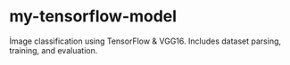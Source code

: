 # my-tensorflow-model
İmage classification using TensorFlow &amp; VGG16. Includes dataset parsing, training, and evaluation.
